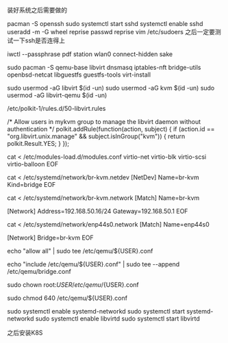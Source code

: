 装好系统之后需要做的


pacman -S openssh  sudo
systemctl start sshd
systemctl enable sshd
useradd -m -G wheel reprise
passwd reprise
vim /etc/sudoers
之后一定要测试一下ssh是否连得上


iwctl --passphrase pdf station wlan0 connect-hidden sake

sudo pacman -S qemu-base libvirt dnsmasq iptables-nft bridge-utils openbsd-netcat libguestfs guestfs-tools virt-install


sudo usermod -aG libvirt $(id -un)
sudo usermod -aG kvm $(id -un)
sudo usermod -aG libvirt-qemu $(id -un)


/etc/polkit-1/rules.d/50-libvirt.rules

/* Allow users in mykvm group to manage the libvirt
daemon without authentication */
polkit.addRule(function(action, subject) {
    if (action.id == "org.libvirt.unix.manage" &&
        subject.isInGroup("kvm")) {
            return polkit.Result.YES;
    }
});




cat <<EOF > /etc/modules-load.d/modules.conf
virtio-net
virtio-blk
virtio-scsi
virtio-balloon
EOF



cat <<EOF > /etc/systemd/network/br-kvm.netdev
[NetDev]
Name=br-kvm
Kind=bridge
EOF


cat <<EOF > /etc/systemd/network/br-kvm.network
[Match]
Name=br-kvm

[Network]
Address=192.168.50.16/24
Gateway=192.168.50.1
EOF


cat <<EOF > /etc/systemd/network/enp44s0.network
[Match]
Name=enp44s0

[Network]
Bridge=br-kvm
EOF



echo "allow all" | sudo tee /etc/qemu/${USER}.conf

echo "include /etc/qemu/${USER}.conf" | sudo tee --append /etc/qemu/bridge.conf 

sudo chown root:${USER} /etc/qemu/${USER}.conf

sudo chmod 640 /etc/qemu/${USER}.conf

sudo systemctl enable systemd-networkd
sudo systemctl start systemd-networkd
sudo systemctl enable libvirtd
sudo systemctl start libvirtd


之后安装K8S



